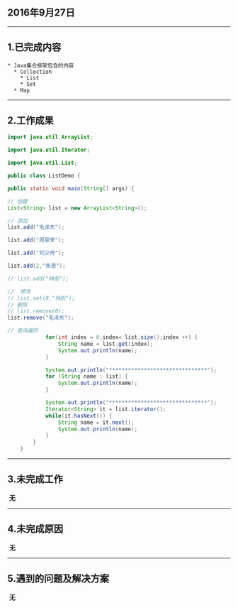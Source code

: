 ## **2016年9月27日**

***

## 1.已完成内容
    * Java集合框架包含的内容
      * Collection
        * List
        * Set
      * Map
***

 ## 2.工作成果



```java
import java.util.ArrayList;

import java.util.Iterator;

import java.util.List;

public class ListDemo {

public static void main(String[] args) {

// 创建
List<String> list = new ArrayList<String>();

// 添加
list.add("毛泽东");

list.add("周恩来");

list.add("刘少奇");

list.add(2,"朱德");

// list.add("林彪");

//  修改
// list.set(0,"林彪");			
// 删除
// list.remove(0);
list.remove("毛泽东");

// 查询遍历
			for(int index = 0;index< list.size();index ++) {
				String name = list.get(index);
				System.out.println(name);
			}

			System.out.println("*******************************");
			for (String name : list) {
				System.out.println(name);
			}

			System.out.println("*******************************");
			Iterator<String> it = list.iterator();
			while(it.hasNext()) {
				String name = it.next();
				System.out.println(name);
			}
		}
	}
```



***

## **3.未完成工作**

​		**无**

------

## **4.未完成原因**

​		**无**

------

## **5.遇到的问题及解决方案**

​		**无**
